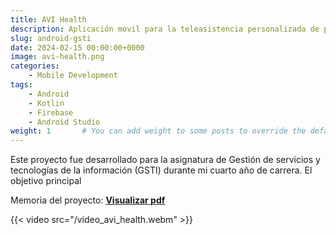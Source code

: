 ```yaml
---
title: AVI Health
description: Aplicación movil para la teleasistencia personalizada de pacientes dermatológicos.
slug: android-gsti
date: 2024-02-15 00:00:00+0000
image: avi-health.png
categories:
    - Mobile Development
tags:
    - Android
    - Kotlin
    - Firebase
    - Android Studio
weight: 1       # You can add weight to some posts to override the default sorting (date descending)
---
```

Este proyecto fue desarrollado para la asignatura de Gestión de servicios y tecnologías de la información (GSTI) durante mi cuarto año de carrera. El objetivo principal 

Memoria del proyecto:
[**Visualizar pdf**](DocumentaciónAppMovil.pdf)


{{< video src="/video_avi_health.webm" >}}